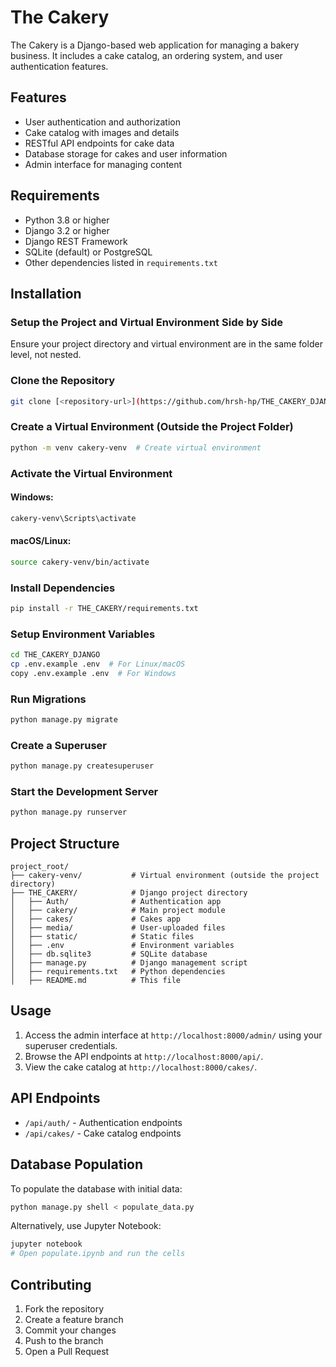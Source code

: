 # The Cakery

The Cakery is a Django-based web application for managing a bakery business. It includes a cake catalog, an ordering system, and user authentication features.

## Features

- User authentication and authorization
- Cake catalog with images and details
- RESTful API endpoints for cake data
- Database storage for cakes and user information
- Admin interface for managing content

## Requirements

- Python 3.8 or higher
- Django 3.2 or higher
- Django REST Framework
- SQLite (default) or PostgreSQL
- Other dependencies listed in `requirements.txt`

## Installation

### Setup the Project and Virtual Environment Side by Side

Ensure your project directory and virtual environment are in the same folder level, not nested.

### Clone the Repository
```bash
git clone [<repository-url>](https://github.com/hrsh-hp/THE_CAKERY_DJANGO.git)
```

### Create a Virtual Environment (Outside the Project Folder)
```bash
python -m venv cakery-venv  # Create virtual environment
```

### Activate the Virtual Environment
#### Windows:
```bash
cakery-venv\Scripts\activate
```

#### macOS/Linux:
```bash
source cakery-venv/bin/activate
```

### Install Dependencies
```bash
pip install -r THE_CAKERY/requirements.txt
```

### Setup Environment Variables
```bash
cd THE_CAKERY_DJANGO
cp .env.example .env  # For Linux/macOS
copy .env.example .env  # For Windows
```

### Run Migrations
```bash
python manage.py migrate
```

### Create a Superuser
```bash
python manage.py createsuperuser
```

### Start the Development Server
```bash
python manage.py runserver
```

## Project Structure

```
project_root/
├── cakery-venv/           # Virtual environment (outside the project directory)
├── THE_CAKERY/            # Django project directory
│   ├── Auth/              # Authentication app
│   ├── cakery/            # Main project module
│   ├── cakes/             # Cakes app
│   ├── media/             # User-uploaded files
│   ├── static/            # Static files
│   ├── .env               # Environment variables
│   ├── db.sqlite3         # SQLite database
│   ├── manage.py          # Django management script
│   ├── requirements.txt   # Python dependencies
│   ├── README.md          # This file
```

## Usage

1. Access the admin interface at `http://localhost:8000/admin/` using your superuser credentials.
2. Browse the API endpoints at `http://localhost:8000/api/`.
3. View the cake catalog at `http://localhost:8000/cakes/`.

## API Endpoints

- `/api/auth/` - Authentication endpoints
- `/api/cakes/` - Cake catalog endpoints

## Database Population

To populate the database with initial data:
```bash
python manage.py shell < populate_data.py
```

Alternatively, use Jupyter Notebook:
```bash
jupyter notebook
# Open populate.ipynb and run the cells
```

## Contributing

1. Fork the repository
2. Create a feature branch
3. Commit your changes
4. Push to the branch
5. Open a Pull Request
